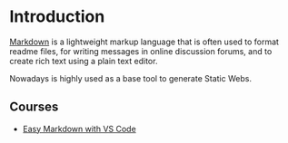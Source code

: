 # Introduction
[Markdown](https://en.wikipedia.org/wiki/Markdown) is a lightweight markup language that is often used to format readme files, for writing messages in online discussion forums, and to create rich text using a plain text editor. 

Nowadays is highly used as a base tool to generate Static Webs.

## Courses
- [Easy Markdown with VS Code](markdown-easy-markdown-with-vs-code.md)